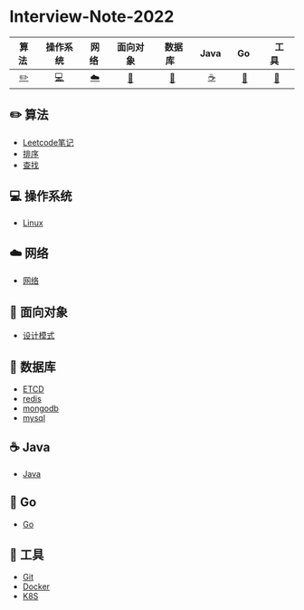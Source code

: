 # Interview-Note-2022

| 算法&nbsp; | 操作系统 | 网络&nbsp;|面向对象| &nbsp;数据库&nbsp;&nbsp;|&nbsp;Java&nbsp;&nbsp;|&nbsp;Go&nbsp;&nbsp;| &nbsp;&nbsp;工具&nbsp;&nbsp; |
| :---: | :----: | :---: | :----: | :----: | :----: | :----: | :----: |
| [:pencil2:](#pencil2-算法) | [:computer:](#computer-操作系统) | [:cloud:](#cloud-网络) | [:art:](#art-面向对象) | [:floppy_disk:](#floppy_disk-数据库) |[:coffee:](#coffee-java)|[:whale:](#whale-Go)|[:wrench:](#wrench-工具)|
## :pencil2: 算法

- [Leetcode笔记]()
- [排序]()
- [查找]()

## :computer: 操作系统

- [Linux]()

## :cloud: 网络 

- [网络]()


## :art: 面向对象

- [设计模式]()

## :floppy_disk: 数据库

- [ETCD]()
- [redis]()
- [mongodb]()
- [mysql]()

## :coffee: Java

- [Java]()

## :whale: Go

* [Go]()

## :wrench: 工具 

- [Git]()
- [Docker]()
- [K8S]()
